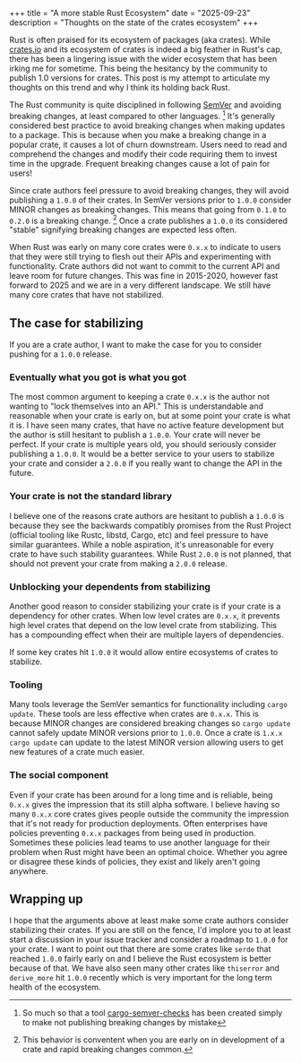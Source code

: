 +++
title = "A more stable Rust Ecosystem"
date = "2025-09-23"
description = "Thoughts on the state of the crates ecosystem"
+++

Rust is often praised for its ecosystem of packages (aka crates).
While [crates.io](https://crates.io) and its ecosystem of crates is indeed a big feather in Rust's cap, there has been a lingering issue with the wider ecosystem that has been irking me for sometime.
This being the hesitancy by the community to publish 1.0 versions for crates.
This post is my attempt to articulate my thoughts on this trend and why I think its holding back Rust.

The Rust community is quite disciplined in following [SemVer](https://semver.org/) and avoiding breaking changes, at least compared to other languages. [^1]
It's generally considered best practice to avoid breaking changes when making updates to a package.
This is because when you make a breaking change in a popular crate, it causes a lot of churn downstream.
Users need to read and comprehend the changes and modify their code requiring them to invest time in the upgrade.
Frequent breaking changes cause a lot of pain for users!

Since crate authors feel pressure to avoid breaking changes, they will avoid publishing a `1.0.0` of their crates.
In SemVer versions prior to `1.0.0` consider MINOR changes as breaking changes.
This means that going from `0.1.0` to `0.2.0` is a breaking change. [^2]
Once a crate publishes a `1.0.0` its considered "stable" signifying breaking changes are expected less often.

When Rust was early on many core crates were `0.x.x` to indicate to users that they were still trying to flesh out their APIs and experimenting with functionality.
Crate authors did not want to commit to the current API and leave room for future changes.
This was fine in 2015-2020, however fast forward to 2025 and we are in a very different landscape.
We still have many core crates that have not stabilized.

## The case for stabilizing

If you are a crate author, I want to make the case for you to consider pushing for a `1.0.0` release.

### Eventually what you got is what you got

The most common argument to keeping a crate `0.x.x` is the author not wanting to "lock themselves into an API."
This is understandable and reasonable when your crate is early on, but at some point your crate is what it is.
I have seen many crates, that have no active feature development but the author is still hesitant to publish a `1.0.0`.
Your crate will never be perfect. If your crate is multiple years old, you should seriously consider publishing a `1.0.0`.
It would be a better service to your users to stabilize your crate and consider a `2.0.0` if you really want to change the API in the future.

### Your crate is not the standard library

I believe one of the reasons crate authors are hesitant to publish a `1.0.0` is because they see the backwards compatibly promises from the Rust Project (official tooling like Rustc, libstd, Cargo, etc) and feel pressure to have similar guarantees.
While a noble aspiration, it's unreasonable for every crate to have such stability guarantees.
While Rust `2.0.0` is not planned, that should not prevent your crate from making a `2.0.0` release.

### Unblocking your dependents from stabilizing

Another good reason to consider stabilizing your crate is if your crate is a dependency for other crates.
When low level crates are `0.x.x`, it prevents high level crates that depend on the low level crate from stabilizing.
This has a compounding effect when their are multiple layers of dependencies.

If some key crates hit `1.0.0` it would allow entire ecosystems of crates to stabilize.

### Tooling

Many tools leverage the SemVer semantics for functionality including `cargo update`.
These tools are less effective when crates are `0.x.x`.
This is because MINOR changes are considered breaking changes so `cargo update` cannot safely update MINOR versions prior to `1.0.0`.
Once a crate is `1.x.x` `cargo update` can update to the latest MINOR version allowing users to get new features of a crate much easier.

### The social component

Even if your crate has been around for a long time and is reliable, being `0.x.x` gives the impression that its still alpha software.
I believe having so many `0.x.x` core crates gives people outside the community the impression that it's not ready for production deployments.
Often enterprises have policies preventing `0.x.x` packages from being used in production.
Sometimes these policies lead teams to use another language for their problem when Rust might have been an optimal choice.
Whether you agree or disagree these kinds of policies, they exist and likely aren't going anywhere.


## Wrapping up

I hope that the arguments above at least make some crate authors consider stabilizing their crates.
If you are still on the fence, I'd implore you to at least start a discussion in your issue tracker and consider a roadmap to `1.0.0` for your crate.
I want to point out that there are some crates like `serde` that reached `1.0.0` fairly early on and I believe the Rust ecosystem is better because of that. We have also seen many other crates like `thiserror` and `derive_more` hit `1.0.0` recently which is very important for the long term health of the ecosystem.


[^1]: So much so that a tool [cargo-semver-checks](https://crates.io/crates/cargo-semver-checks) has been created simply to make not publishing breaking changes by mistake
[^2]: This behavior is conventent when you are early on in development of a crate and rapid breaking changes common.

